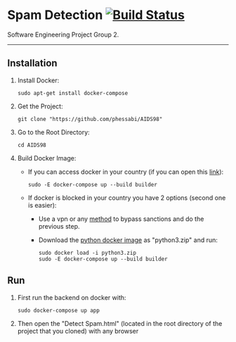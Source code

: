 # Spam Detection [![Build Status](https://travis-ci.com/phessabi/AIDS98.svg?branch=master)](https://travis-ci.com/phessabi/AIDS98)

Software Engineering Project Group 2.

---
## Installation
1. Install Docker:
    ```
    sudo apt-get install docker-compose
    ```
2. Get the Project:
    ```
    git clone "https://github.com/phessabi/AIDS98"
    ``` 
3. Go to the Root Directory:
    ```
    cd AIDS98
    ```    
4. Build Docker Image: 
    * If you can access docker in your country (if you can open this [link](https://hub.docker.com/)):
        ```
        sudo -E docker-compose up --build builder
        ```

    * If docker is blocked in your country you have 2 options (second one is easier):
        * Use a vpn or any [method](https://shecan.ir) to bypass sanctions and do the previous step.

        * Download the [python docker image](https://www.dropbox.com/s/tqp8i7r77jloywe/python3.zip?dl=0) as "python3.zip" and run:
            ```
            sudo docker load -i python3.zip
            sudo -E docker-compose up --build builder
            ```

## Run
1. First run the backend on docker with:
    ```
    sudo docker-compose up app
    ```

2. Then open the "Detect Spam.html" (located in the root directory of the project that you cloned) with any browser